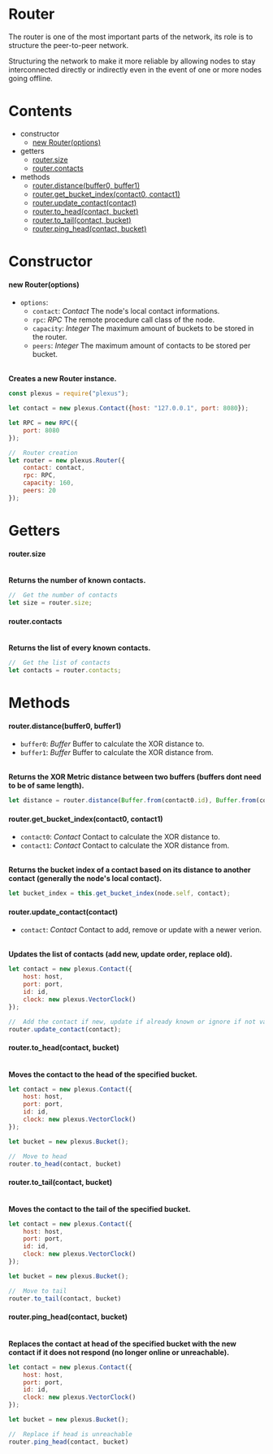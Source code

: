 # **Router**

The router is one of the most important parts of the network, its role is to structure the peer-to-peer network.

Structuring the network to make it more reliable by allowing nodes to stay interconnected directly or indirectly even in the event of one or more nodes going offline.

# **Contents**

* constructor
    * [new Router(options)](#new-routeroptions)
* getters
    * [router.size](#routersize)
    * [router.contacts](#routercontacts)
* methods
    * [router.distance(buffer0, buffer1)](#routerdistancebuffer0-buffer1)
    * [router.get_bucket_index(contact0, contact1)](#routerget_bucket_indexcontact0-contact1)
    * [router.update_contact(contact)](#routerupdate_contactcontact)
    * [router.to_head(contact, bucket)](#routerto_headcontact-bucket)
    * [router.to_tail(contact, bucket)](#routerto_tailcontact-bucket)
    * [router.ping_head(contact, bucket)](#routerping_headcontact-bucket)

# **Constructor**

#### new Router(options)

* `options`:
    * `contact`: _Contact_ The node's local contact informations.
    * `rpc`: _RPC_ The remote procedure call class of the node.
    * `capacity`: _Integer_ The maximum amount of buckets to be stored in the router.
    * `peers`: _Integer_ The maximum amount of contacts to be stored per bucket.

\
**Creates a new Router instance.**
```js
const plexus = require("plexus");

let contact = new plexus.Contact({host: "127.0.0.1", port: 8080});

let RPC = new RPC({
    port: 8080
});

//  Router creation
let router = new plexus.Router({
    contact: contact,
    rpc: RPC,
    capacity: 160,
    peers: 20
});
```

# **Getters**

#### router.size

\
**Returns the number of known contacts.**
```js
//  Get the number of contacts
let size = router.size;
```

#### router.contacts

\
**Returns the list of every known contacts.**
```js
//  Get the list of contacts
let contacts = router.contacts;
```

# **Methods**

#### router.distance(buffer0, buffer1)
* `buffer0`: _Buffer_ Buffer to calculate the XOR distance to.
* `buffer1`: _Buffer_ Buffer to calculate the XOR distance from.

\
**Returns the XOR Metric distance between two buffers (buffers dont need to be of same length).**
```js
let distance = router.distance(Buffer.from(contact0.id), Buffer.from(contact1.id));
```

#### router.get_bucket_index(contact0, contact1)
* `contact0`: _Contact_ Contact to calculate the XOR distance to.
* `contact1`: _Contact_ Contact to calculate the XOR distance from.

\
**Returns the bucket index of a contact based on its distance to another contact (generally the node's local contact).**
```js
let bucket_index = this.get_bucket_index(node.self, contact);
```

#### router.update_contact(contact)
* `contact`: _Contact_ Contact to add, remove or update with a newer verion.

\
**Updates the list of contacts (add new, update order, replace old).**
```js
let contact = new plexus.Contact({
    host: host,
    port: port,
    id: id,
    clock: new plexus.VectorClock()
});

//  Add the contact if new, update if already known or ignore if not valid
router.update_contact(contact);
```

#### router.to_head(contact, bucket)

\
**Moves the contact to the head of the specified bucket.**
```js
let contact = new plexus.Contact({
    host: host,
    port: port,
    id: id,
    clock: new plexus.VectorClock()
});

let bucket = new plexus.Bucket();

//  Move to head
router.to_head(contact, bucket)
```

#### router.to_tail(contact, bucket)

\
**Moves the contact to the tail of the specified bucket.**
```js
let contact = new plexus.Contact({
    host: host,
    port: port,
    id: id,
    clock: new plexus.VectorClock()
});

let bucket = new plexus.Bucket();

//  Move to tail
router.to_tail(contact, bucket)
```

#### router.ping_head(contact, bucket)

\
**Replaces the contact at head of the specified bucket with the new contact if it does not respond (no longer online or unreachable).**
```js
let contact = new plexus.Contact({
    host: host,
    port: port,
    id: id,
    clock: new plexus.VectorClock()
});

let bucket = new plexus.Bucket();

//  Replace if head is unreachable
router.ping_head(contact, bucket)
```
